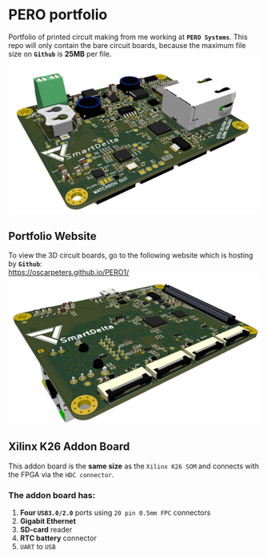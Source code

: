 # PERO portfolio
Portfolio of printed circuit making from me working at **`PERO Systems`**. This repo will only contain the bare circuit boards, because the maximum file size on **`Github`** is **25MB** per file.
![Top side PCB](https://github.com/oscarpeters/PERO1/blob/main/pictures/pero1.PNG)

## Portfolio Website 
To view the 3D circuit boards, go to the following website which is hosting by **`Github`**:  
https://oscarpeters.github.io/PERO1/
![Bottom side PCB](https://github.com/oscarpeters/PERO1/blob/main/pictures/pero2.PNG)

## Xilinx K26 Addon Board
This addon board is the **same size** as the `Xilinx K26 SOM` and connects with the FPGA via the `HDC connector`. 

### The addon board has:
1. **Four `USB3.0/2.0`** ports using `20 pin 0.5mm FPC` connectors
1. **Gigabit Ethernet**
1. **SD-card** reader
1. **RTC battery** connector
1. `UART` to `USB`
